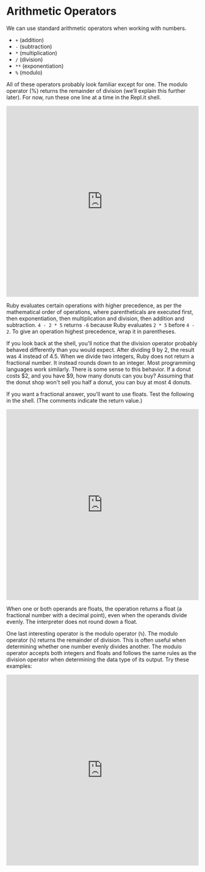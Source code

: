 # Arithmetic Operators

We can use standard arithmetic operators when working with numbers.

* `+` (addition)
* `-` (subtraction)
* `*` (multiplication)
* `/` (division)
* `**` (exponentiation)
* `%` (modulo)

All of these operators probably look familiar except for one. The modulo
operator (%) returns the remainder of division (we’ll explain this further
later). For now, run these one line at a time in the Repl.it shell.

<iframe frameborder="0" width="100%" height="500px" src="https://repl.it/GD3i/14?lite=true"></iframe>

Ruby evaluates certain operations with higher precedence, as per the
mathematical order of operations, where parentheticals are executed first, then
exponentiation, then multiplication and division, then addition and subtraction.
`4 - 2 * 5` returns `-6` because Ruby evaluates `2 * 5` before `4 - 2`. To give
an operation highest precedence, wrap it in parentheses.

If you look back at the shell, you'll notice that the division operator probably
behaved differently than you would expect. After dividing 9 by 2, the result was
4 instead of 4.5. When we divide two integers, Ruby does not return a fractional
number. It instead rounds down to an integer. Most programming languages work
similarly. There is some sense to this behavior. If a donut costs $2, and you
have $9, how many donuts can you buy? Assuming that the donut shop won't sell
you half a donut, you can buy at most 4 donuts.

If you want a fractional answer, you'll want to use floats. Test the following in the shell. (The comments indicate the return value.)

<iframe frameborder="0" width="100%" height="500px" src="https://repl.it/GD3i/15?lite=true"></iframe>

When one or both operands are floats, the operation returns a float (a
fractional number with a decimal point), even when the operands divide evenly.
The interpreter does not round down a float.

One last interesting operator is the modulo operator (`%`). The modulo operator (`%`)
returns the remainder of division. This is often useful when determining whether
one number evenly divides another. The modulo operator accepts both integers and
floats and follows the same rules as the division operator when determining the
data type of its output. Try these examples:

<iframe frameborder="0" width="100%" height="500px" src="https://repl.it/GD3i/16?lite=true"></iframe>
